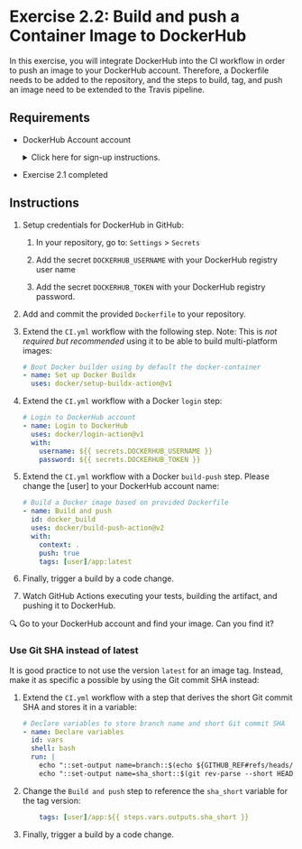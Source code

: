 # Exercise 2.2: Build and push a Container Image to DockerHub

In this exercise, you will integrate DockerHub into the CI workflow in order to push an image to your DockerHub account. Therefore, a Dockerfile needs to be added to the repository, and the steps to build, tag, and push an image need to be extended to the Travis pipeline. 

## Requirements

* DockerHub Account account
    <details><summary>Click here for sign-up instructions.</summary>
    <p>

    To sign up: https://hub.docker.com/signup

    </p>
    </details>

* Exercise 2.1 completed

## Instructions

1. Setup credentials for DockerHub in GitHub:

    1. In your repository, go to: `Settings` > `Secrets`

    1. Add the secret `DOCKERHUB_USERNAME` with your DockerHub registry user name

    1. Add the secret `DOCKERHUB_TOKEN` with your DockerHub registry password. 

1. Add and commit the provided `Dockerfile` to your repository.

1. Extend the `CI.yml` workflow with the following step. Note: This is *not required but recommended* using it to be able to build multi-platform images:

    ```yaml
    # Boot Docker builder using by default the docker-container
    - name: Set up Docker Buildx
      uses: docker/setup-buildx-action@v1
    ```


1. Extend the `CI.yml` workflow with a Docker `login` step:

    ```yaml
    # Login to DockerHub account
    - name: Login to DockerHub
      uses: docker/login-action@v1 
      with:
        username: ${{ secrets.DOCKERHUB_USERNAME }}
        password: ${{ secrets.DOCKERHUB_TOKEN }}
    ```
    
1. Extend the `CI.yml` workflow with a Docker `build-push` step. Please change the [user] to your DockerHub account name: 

    ```yaml
    # Build a Docker image based on provided Dockerfile
    - name: Build and push
      id: docker_build
      uses: docker/build-push-action@v2
      with:
        context: .
        push: true
        tags: [user]/app:latest
    ```

1. Finally, trigger a build by a code change. 

1. Watch GitHub Actions executing your tests, building the artifact, and pushing it to DockerHub.

:mag: Go to your DockerHub account and find your image. Can you find it?


### Use Git SHA instead of latest

It is good practice to not use the version `latest` for an image tag. Instead, make it as specific a possible by using the Git commit SHA instead: 

1. Extend the `CI.yml` workflow with a step that derives the short Git commit SHA and stores it in a variable: 

    ```yaml
    # Declare variables to store branch name and short Git commit SHA
    - name: Declare variables
      id: vars
      shell: bash
      run: |
        echo "::set-output name=branch::$(echo ${GITHUB_REF#refs/heads/})"
        echo "::set-output name=sha_short::$(git rev-parse --short HEAD)"
    ```

1. Change the `Build and push` step to reference the `sha_short` variable for the tag version: 

    ```yaml
        tags: [user]/app:${{ steps.vars.outputs.sha_short }}
    ```

1. Finally, trigger a build by a code change. 
